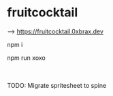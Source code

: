 # fruitcocktail

--> https://fruitcocktail.0xbrax.dev

npm i

npm run xoxo

\
\
TODO: Migrate spritesheet to spine